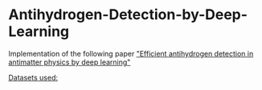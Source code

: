 # Antihydrogen-Detection-by-Deep-Learning

Implementation of the following paper 
<a href=https://arxiv.org/abs/1706.01826> "Efficient antihydrogen detection in antimatter
physics by deep learning"

Datasets used:
<a href= http://mlphysics.ics.uci.edu/data/antihydrogen/>  
